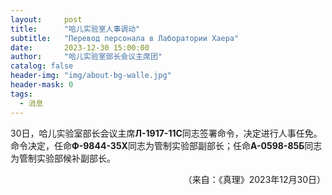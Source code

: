 ```yaml
---
layout:     post
title:      "哈儿实验室人事调动"
subtitle:   "Перевод персонала в Лаборатории Хаера"
date:       2023-12-30 15:00:00
author:     "哈儿实验室部长会议主席团"
catalog: false
header-img: "img/about-bg-walle.jpg"
header-mask: 0
tags:
  - 消息
---
```


30日，哈儿实验室部长会议主席**Л-1917-11С**同志签署命令，决定进行人事任免。  
命令决定，任命**Ф-9844-35Х**同志为管制实验部副部长；任命**А-0598-85Б**同志为管制实验部候补副部长。
<div style="text-align: right">（来自：《真理》2023年12月30日）</div>